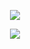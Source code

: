 
<p align="center">
  <img src="https://discord.c99.nl/widget/theme-4/852645879680860170.png" />
</p>


<p align="center">
  <img src="https://media.discordapp.net/attachments/859858373855281162/860058729286467615/v3butv2.png" />
</p>
 
